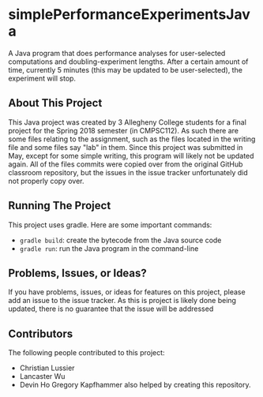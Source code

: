 # simplePerformanceExperimentsJava
A Java program that does performance analyses for user-selected computations and doubling-experiment lengths. After a certain amount of time, currently 5 minutes (this may be updated to be user-selected), the experiment will stop.

## About This Project
This Java project was created by 3 Allegheny College students for a final project for the Spring 2018 semester (in CMPSC112). As such there are some files relating to the assignment, such as the files located in the writing file and some files say "lab" in them. Since this project was submitted in May, except for some simple writing, this program will likely not be updated again. All of the files commits were copied over from the original GitHub classroom repository, but the issues in the issue tracker unfortunately did not properly copy over.

## Running The Project
This project uses gradle. Here are some important commands:
* `gradle build`: create the bytecode from the Java source code
* `gradle run`: run the Java program in the command-line

## Problems, Issues, or Ideas?
If you have problems, issues, or ideas for features on this project, please add an issue to the issue tracker. As this is project is likely done being updated, there is no guarantee that the issue will be addressed 

## Contributors
The following people contributed to this project:
- Christian Lussier
- Lancaster Wu
- Devin Ho
Gregory Kapfhammer also helped by creating this repository.
